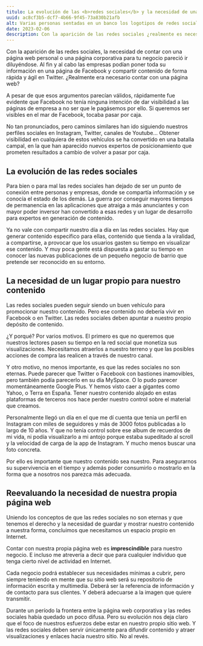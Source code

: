 ```yaml
---
titulo: La evolución de las <b>redes sociales</b> y la necesidad de una página web
uuid: ac8cf3b5-dcf7-4b66-9f45-73a830b21afb
alt: Varias personas sentadas en un banco los logotipos de redes sociales en el fondo de la imagen
date: 2023-02-06
description: Con la aparición de las redes sociales ¿realmente es necesario contar con una página web?
---
```


Con la aparición de las redes sociales, la necesidad de contar con una página web personal o una página corporativa para tu negocio pareció ir diluyéndose. Al fin y al cabo las empresas podían poner toda su información en una página de Facebook y compartir contenido de forma rápida y ágil en Twitter. ¿Realmente era necesario contar con una página web?

A pesar de que esos argumentos parecían válidos, rápidamente fue evidente que Facebook no tenía ninguna intención de dar visibilidad a las páginas de empresa a no ser que le pagásemos por ello. Si queremos ser visibles en el mar de Facebook, tocaba pasar por caja.

No tan pronunciados, pero caminos similares han ido siguiendo nuestros perfiles sociales en Instagram, Twitter, canales de Youtube... Obtener visibilidad en cualquiera de estos vehículos se ha convertido en una batalla campal, en la que han aparecido nuevos expertos de posicionamiento que prometen resultados a cambio de volver a pasar por caja.

## La evolución de las redes sociales

Para bien o para mal las redes sociales han dejado de ser un punto de conexión entre personas y empresas, donde se compartía información y se conocía el estado de los demás. La guerra por conseguir mayores tiempos de permanencia en las aplicaciones que atraiga a más anunciantes y con mayor poder inversor han convertido a esas redes y un lugar de desarrollo para expertos en generación de contenido.

Ya no vale con compartir nuestro día a día en las redes sociales. Hay que generar contenido específico para ellas, contenido que tienda a la viralidad, a compartirse, a provocar que los usuarios gasten su tiempo en visualizar ese contenido. Y muy poca gente está dispuesta a gastar su tiempo en conocer las nuevas publicaciones de un pequeño negocio de barrio que pretende ser reconocido en su entorno.

## La necesidad de un lugar propio para nuestro contenido

Las redes sociales pueden seguir siendo un buen vehículo para promocionar nuestro contenido. Pero ese contenido no debería vivir en Facebook o en Twitter. Las redes sociales deben apuntar a nuestro propio depósito de contenido.

¿Y porqué? Por varios motivos. El primero es que no queremos que nuestros lectores pasen su tiempo en la red social que monetiza sus visualizaciones. Necesitamos atraerlos a nuestro terreno y que las posibles acciones de compra las realicen a través de nuestro canal.

Y otro motivo, no menos importante, es que las redes sociales no son eternas. Puede parecer que Twitter o Facebook con bastiones inamovibles, pero también podía parecerlo en su día MySpace. O lo pudo parecer momentáneamente Google Plus. Y hemos visto caer a gigantes como Yahoo, o Terra en España. Tener nuestro contenido alojado en estas plataformas de terceros nos hace perder nuestro control sobre el material que creamos.

Personalmente llegó un día en el que me dí cuenta que tenia un perfil en Instagram con miles de seguidores y más de 3000 fotos publicadas a lo largo de 10 años. Y que no tenía control sobre ese album de recuerdos de mi vida, ni podía visualizarlo a mi antojo porque estaba supeditado al scroll y la velocidad de carga de la app de Instagram. Y mucho menos buscar una foto concreta.

Por ello es importante que nuestro contenido sea nuestro. Para asegurarnos su supervivencia en el tiempo y además poder consumirlo o mostrarlo en la forma que a nosotros nos parezca más adecuada.

## Reevaluando la necesidad de nuestra propia página web

Uniendo los conceptos de que las redes sociales no son eternas y que tenemos el derecho y la necesidad de guardar y mostrar nuestro contenido a nuestra forma, concluimos que necesitamos un espacio propio en Internet.

Contar con nuestra propia página web es <b>imprescindible</b> para nuestro negocio. E incluso me atrevería a decir que para cualquier individuo que tenga cierto nivel de actividad en Internet.

Cada negocio podrá establecer sus necesidades mínimas a cubrir, pero siempre teniendo en mente que su sitio web será su repositorio de información escrita y multimedia. Deberá ser la referencia de información y de contacto para sus clientes. Y deberá adecuarse a la imagen que quiere transmitir.

Durante un período la frontera entre la página web corporativa y las redes sociales había quedado un poco difusa. Pero su evolución nos deja claro que el foco de nuestros esfuerzos debe estar en nuestro propio sitio web. Y las redes sociales deben servir únicamente para difundir contenido y atraer visualizaciones y enlaces hacia nuestro sitio. No al revés.
